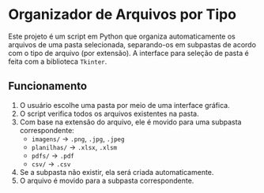 # Organizador de Arquivos por Tipo 

Este projeto é um script em Python que organiza automaticamente os arquivos de uma pasta selecionada, separando-os em subpastas de acordo com o tipo de arquivo (por extensão). A interface para seleção de pasta é feita com a biblioteca `Tkinter`.

## Funcionamento

1. O usuário escolhe uma pasta por meio de uma interface gráfica.
2. O script verifica todos os arquivos existentes na pasta.
3. Com base na extensão do arquivo, ele é movido para uma subpasta correspondente:
   - `imagens/` → `.png`, `.jpg`, `.jpeg`
   - `planilhas/` → `.xlsx`, `.xlsm`
   - `pdfs/` → `.pdf`
   - `csv/` → `.csv`
4. Se a subpasta não existir, ela será criada automaticamente.
5. O arquivo é movido para a subpasta correspondente.

